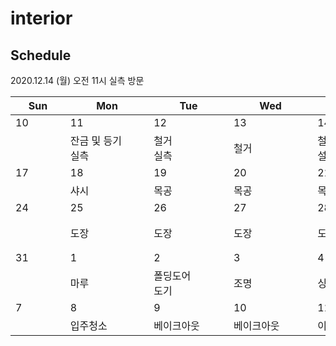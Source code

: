 # interior

## Schedule

2020.12.14 (월) 오전 11시 실측 방문

|   Sun   |     Mon     |     Tue     |     Wed     |     Thu     |     Fri     |   Sat   |
|-|-|-|-|-|-|-|
| 10 | 11 | 12 | 13 | 14 | 15 | 16 |
|  | 잔금 및 등기<br />실측 | 철거<br />실측 | 철거 | 철거<br />설비 | 방수<br />수평 몰탈 |  |
| 17 | 18 | 19 | 20 | 21 | 22 | 23 |
|  | 샤시 | 목공 | 목공 | 목공 | 목공 |  |
| 24 | 25 | 26 | 27 | 28 | 29 | 30 |
|  | 도장 | 도장 | 도장 | 도장 | 도배<br />타일 |  |
| 31 | 1 | 2 | 3 | 4 | 5 | 6 |
|  | 마루 | 폴딩도어<br />도기 | 조명 | 싱크대 | 에어컨 |  |
| 7 | 8 | 9 | 10 | 11 | 12 | 13 |
|  | 입주청소 | 베이크아웃 | 베이크아웃 | 이사 |  |  |
